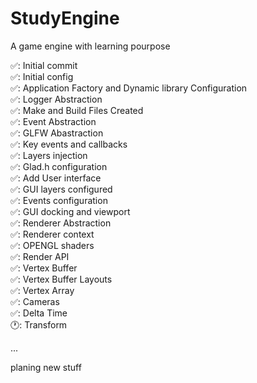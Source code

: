 # StudyEngine
A game engine with learning pourpose

:white_check_mark:: Initial commit  
:white_check_mark:: Initial config  
:white_check_mark:: Application Factory and Dynamic library Configuration  
:white_check_mark:: Logger Abstraction  
:white_check_mark:: Make and Build Files Created  
:white_check_mark:: Event Abstraction  
:white_check_mark:: GLFW Abastraction  
:white_check_mark:: Key events and callbacks  
:white_check_mark:: Layers injection  
:white_check_mark:: Glad.h configuration  
:white_check_mark:: Add User interface  
:white_check_mark:: GUI layers configured  
✅: Events configuration  
✅: GUI docking and viewport  
:white_check_mark:: Renderer Abstraction  
:white_check_mark:: Renderer context  
:white_check_mark:: OPENGL shaders  
:white_check_mark:: Render API  
:white_check_mark:: Vertex Buffer   
:white_check_mark:: Vertex Buffer Layouts  
:white_check_mark:: Vertex Array  
:white_check_mark:: Cameras  
:white_check_mark:: Delta Time  
🕐: Transform  

...  

planing new stuff  
